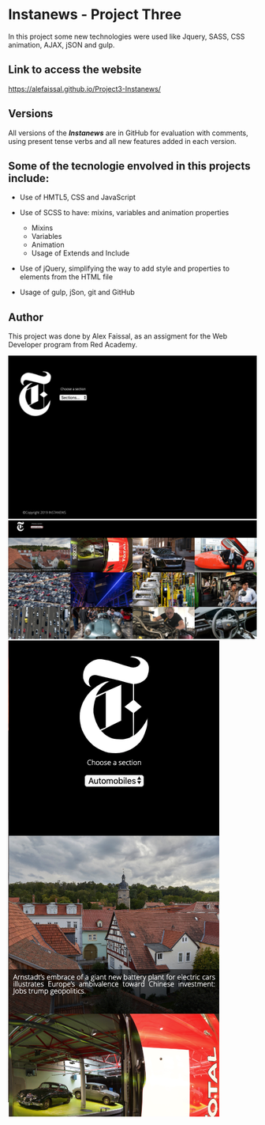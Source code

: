 # Instanews - **Project Three**

In this project some new technologies were used like Jquery, SASS, CSS animation, AJAX, jSON and gulp.

## Link to access the website
https://alefaissal.github.io/Project3-Instanews/

## Versions
All versions of the _**Instanews**_ are in GitHub for evaluation with comments, using present tense verbs and all new features added in each version.

## Some of the tecnologie envolved in this projects include:
* Use of HMTL5, CSS and JavaScript

* Use of SCSS to have: mixins, variables and animation properties
    * Mixins
    * Variables
    * Animation
    * Usage of Extends and Include

* Use of jQuery, simplifying the way to add style and properties to elements from the HTML file

* Usage of gulp, jSon, git and GitHub

## Author
This project was done by Alex Faissal, as an assigment for the Web Developer program from Red Academy.


![ScreenShot](screenshot01.png)
![ScreenShot](screenshot02.png)
![ScreenShot](screenshot03.png)


